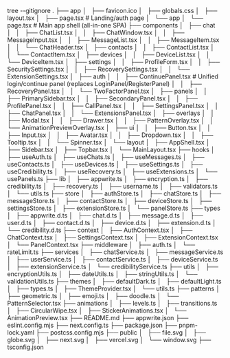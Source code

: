 tree --gitignore
.
├── app
│   ├── favicon.ico
│   ├── globals.css
│   ├── layout.tsx
│   ├── page.tsx          # Landing/auth page
│   └── app
│       └── page.tsx      # Main app shell (all-in-one SPA)
├── components
│   ├── chat
│   │   ├── ChatList.tsx
│   │   ├── ChatWindow.tsx
│   │   ├── MessageInput.tsx
│   │   ├── MessageList.tsx
│   │   ├── MessageItem.tsx
│   │   └── ChatHeader.tsx
│   ├── contacts
│   │   ├── ContactList.tsx
│   │   └── ContactItem.tsx
│   ├── devices
│   │   ├── DeviceList.tsx
│   │   └── DeviceItem.tsx
│   ├── settings
│   │   ├── ProfileForm.tsx
│   │   ├── SecuritySettings.tsx
│   │   ├── RecoverySettings.tsx
│   │   └── ExtensionSettings.tsx
│   ├── auth
│   │   ├── ContinuePanel.tsx      # Unified login/continue panel (replaces LoginPanel/RegisterPanel)
│   │   ├── RecoveryPanel.tsx
│   │   └── TwoFactorPanel.tsx
│   ├── panels
│   │   ├── PrimarySidebar.tsx
│   │   ├── SecondaryPanel.tsx
│   │   ├── ProfilePanel.tsx
│   │   ├── CallPanel.tsx
│   │   ├── SettingsPanel.tsx
│   │   ├── ChatPanel.tsx
│   │   └── ExtensionsPanel.tsx
│   ├── overlays
│   │   ├── Modal.tsx
│   │   ├── Drawer.tsx
│   │   ├── PatternOverlay.tsx
│   │   └── AnimationPreviewOverlay.tsx
│   ├── ui
│   │   ├── Button.tsx
│   │   ├── Input.tsx
│   │   ├── Avatar.tsx
│   │   ├── Dropdown.tsx
│   │   ├── Tooltip.tsx
│   │   └── Spinner.tsx
│   └── layout
│       ├── AppShell.tsx
│       ├── Sidebar.tsx
│       ├── Topbar.tsx
│       └── MainLayout.tsx
├── hooks
│   ├── useAuth.ts
│   ├── useChats.ts
│   ├── useMessages.ts
│   ├── useContacts.ts
│   ├── useDevices.ts
│   ├── useSettings.ts
│   ├── useCredibility.ts
│   ├── useRecovery.ts
│   ├── useExtensions.ts
│   └── usePanels.ts
├── lib
│   ├── appwrite.ts
│   ├── encryption.ts
│   ├── credibility.ts
│   ├── recovery.ts
│   ├── username.ts
│   ├── validators.ts
│   └── utils.ts
├── store
│   ├── authStore.ts
│   ├── chatStore.ts
│   ├── messageStore.ts
│   ├── contactStore.ts
│   ├── deviceStore.ts
│   ├── settingsStore.ts
│   ├── extensionStore.ts
│   └── panelStore.ts
├── types
│   ├── appwrite.d.ts
│   ├── chat.d.ts
│   ├── message.d.ts
│   ├── user.d.ts
│   ├── contact.d.ts
│   ├── device.d.ts
│   ├── extension.d.ts
│   └── credibility.d.ts
├── context
│   ├── AuthContext.tsx
│   ├── ChatContext.tsx
│   ├── SettingsContext.tsx
│   ├── ExtensionContext.tsx
│   └── PanelContext.tsx
├── middleware
│   ├── auth.ts
│   └── rateLimit.ts
├── services
│   ├── chatService.ts
│   ├── messageService.ts
│   ├── userService.ts
│   ├── contactService.ts
│   ├── deviceService.ts
│   ├── extensionService.ts
│   └── credibilityService.ts
├── utils
│   ├── encryptionUtils.ts
│   ├── dateUtils.ts
│   ├── stringUtils.ts
│   └── validationUtils.ts
├── themes
│   ├── defaultDark.ts
│   ├── defaultLight.ts
│   ├── types.ts
│   ├── ThemeProvider.tsx
│   └── utils.ts
├── patterns
│   ├── geometric.ts
│   ├── emoji.ts
│   ├── doodle.ts
│   └── PatternSelector.tsx
├── animations
│   ├── levels.ts
│   ├── transitions.ts
│   ├── CircularWipe.tsx
│   ├── StickerAnimations.tsx
│   └── AnimationPreview.tsx
├── README.md
├── appwrite.json
├── eslint.config.mjs
├── next.config.ts
├── package.json
├── pnpm-lock.yaml
├── postcss.config.mjs
├── public
│   ├── file.svg
│   ├── globe.svg
│   ├── next.svg
│   ├── vercel.svg
│   └── window.svg
├── tsconfig.json


